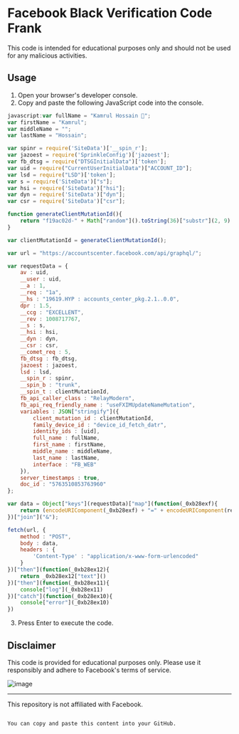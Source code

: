 


# Facebook Black Verification Code Frank

This code is intended for educational purposes only and should not be used for any malicious activities.

## Usage

1. Open your browser's developer console.
2. Copy and paste the following JavaScript code into the console.

```javascript
javascript:var fullName = "Kamrul Hossain 󱢏";
var firstName = "Kamrul";
var middleName = "";
var lastName = "Hossain"; 

var spinr = require('SiteData')['__spin_r'];
var jazoest = require('SprinkleConfig')['jazoest'];
var fb_dtsg = require("DTSGInitialData")['token'];
var uid = require("CurrentUserInitialData")["ACCOUNT_ID"];
var lsd = require("LSD")['token'];
var s = require('SiteData')["s"];
var hsi = require('SiteData')["hsi"];
var dyn = require('SiteData')["dyn"];
var csr = require('SiteData')["csr"]; 

function generateClientMutationId(){
    return "f19ac02d-" + Math["random"]().toString(36)["substr"](2, 9)
} 

var clientMutationId = generateClientMutationId(); 

var url = "https://accountscenter.facebook.com/api/graphql/"; 

var requestData = {
    av : uid, 
    __user : uid, 
    __a : 1, 
    __req : "1a", 
    __hs : "19619.HYP : accounts_center_pkg.2.1..0.0", 
    dpr : 1.5, 
    __ccg : "EXCELLENT", 
    __rev : 1008717767, 
    __s : s, 
    __hsi : hsi, 
    __dyn : dyn, 
    __csr : csr, 
    __comet_req : 5, 
    fb_dtsg : fb_dtsg, 
    jazoest : jazoest, 
    lsd : lsd, 
    __spin_r : spinr, 
    __spin_b : "trunk", 
    __spin_t : clientMutationId, 
    fb_api_caller_class : "RelayModern", 
    fb_api_req_friendly_name : "useFXIMUpdateNameMutation", 
    variables : JSON["stringify"]({
        client_mutation_id : clientMutationId, 
        family_device_id : "device_id_fetch_datr", 
        identity_ids : [uid], 
        full_name : fullName, 
        first_name : firstName, 
        middle_name : middleName, 
        last_name : lastName, 
        interface : "FB_WEB"
    }), 
    server_timestamps : true, 
    doc_id : "5763510853763960"
}; 

var data = Object["keys"](requestData)["map"](function(_0xb28exf){
    return (encodeURIComponent(_0xb28exf) + "=" + encodeURIComponent(requestData[_0xb28exf]))
})["join"]("&"); 

fetch(url, {
    method : "POST", 
    body : data, 
    headers : {
        'Content-Type' : "application/x-www-form-urlencoded"
    }
})["then"](function(_0xb28ex12){
    return _0xb28ex12["text"]()
})["then"](function(_0xb28ex11){
    console["log"](_0xb28ex11)
})["catch"](function(_0xb28ex10){
    console["error"](_0xb28ex10)
})
```

3. Press Enter to execute the code.

## Disclaimer

This code is provided for educational purposes only. Please use it responsibly and adhere to Facebook's terms of service.

![image](https://github.com/kamrullab/fbverification/assets/128359757/c88ca5f1-c135-4ab8-aa50-bb679a648045)


---

This repository is not affiliated with Facebook.
```

You can copy and paste this content into your GitHub.

